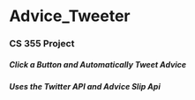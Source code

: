 # Advice_Tweeter
### CS 355 Project

##### Click a Button and Automatically Tweet Advice
##### Uses the Twitter API and Advice Slip Api
